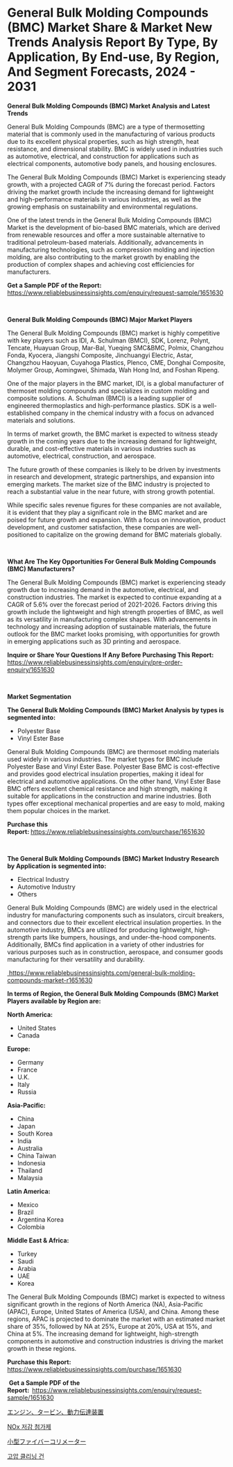 <p><h1>General Bulk Molding Compounds (BMC) Market Share & Market New Trends Analysis Report By Type, By Application, By End-use, By Region, And Segment Forecasts, 2024 - 2031</h1></p><p><strong>General Bulk Molding Compounds (BMC) Market Analysis and Latest Trends</strong></p>
<p><p>General Bulk Molding Compounds (BMC) are a type of thermosetting material that is commonly used in the manufacturing of various products due to its excellent physical properties, such as high strength, heat resistance, and dimensional stability. BMC is widely used in industries such as automotive, electrical, and construction for applications such as electrical components, automotive body panels, and housing enclosures.</p><p>The General Bulk Molding Compounds (BMC) Market is experiencing steady growth, with a projected CAGR of 7% during the forecast period. Factors driving the market growth include the increasing demand for lightweight and high-performance materials in various industries, as well as the growing emphasis on sustainability and environmental regulations. </p><p>One of the latest trends in the General Bulk Molding Compounds (BMC) Market is the development of bio-based BMC materials, which are derived from renewable resources and offer a more sustainable alternative to traditional petroleum-based materials. Additionally, advancements in manufacturing technologies, such as compression molding and injection molding, are also contributing to the market growth by enabling the production of complex shapes and achieving cost efficiencies for manufacturers.</p></p>
<p><strong>Get a Sample PDF of the Report:&nbsp;</strong> <a href="https://www.reliablebusinessinsights.com/enquiry/request-sample/1651630">https://www.reliablebusinessinsights.com/enquiry/request-sample/1651630</a></p>
<p>&nbsp;</p>
<p><strong>General Bulk Molding Compounds (BMC) Major Market Players</strong></p>
<p><p>The General Bulk Molding Compounds (BMC) market is highly competitive with key players such as IDI, A. Schulman (BMCI), SDK, Lorenz, Polynt, Tencate, Huayuan Group, Mar-Bal, Yueqing SMC&BMC, Polmix, Changzhou Fonda, Kyocera, Jiangshi Composite, Jinchuangyi Electric, Astar, Changzhou Haoyuan, Cuyahoga Plastics, Plenco, CME, Donghai Composite, Molymer Group, Aomingwei, Shimada, Wah Hong Ind, and Foshan Ripeng.</p><p>One of the major players in the BMC market, IDI, is a global manufacturer of thermoset molding compounds and specializes in custom molding and composite solutions. A. Schulman (BMCI) is a leading supplier of engineered thermoplastics and high-performance plastics. SDK is a well-established company in the chemical industry with a focus on advanced materials and solutions.</p><p>In terms of market growth, the BMC market is expected to witness steady growth in the coming years due to the increasing demand for lightweight, durable, and cost-effective materials in various industries such as automotive, electrical, construction, and aerospace.</p><p>The future growth of these companies is likely to be driven by investments in research and development, strategic partnerships, and expansion into emerging markets. The market size of the BMC industry is projected to reach a substantial value in the near future, with strong growth potential.</p><p>While specific sales revenue figures for these companies are not available, it is evident that they play a significant role in the BMC market and are poised for future growth and expansion. With a focus on innovation, product development, and customer satisfaction, these companies are well-positioned to capitalize on the growing demand for BMC materials globally.</p></p>
<p>&nbsp;</p>
<p><strong>What Are The Key Opportunities For General Bulk Molding Compounds (BMC) Manufacturers?</strong></p>
<p><p>The General Bulk Molding Compounds (BMC) market is experiencing steady growth due to increasing demand in the automotive, electrical, and construction industries. The market is expected to continue expanding at a CAGR of 5.6% over the forecast period of 2021-2026. Factors driving this growth include the lightweight and high strength properties of BMC, as well as its versatility in manufacturing complex shapes. With advancements in technology and increasing adoption of sustainable materials, the future outlook for the BMC market looks promising, with opportunities for growth in emerging applications such as 3D printing and aerospace.</p></p>
<p><strong>Inquire or Share Your Questions If Any Before Purchasing This Report:</strong> <a href="https://www.reliablebusinessinsights.com/enquiry/pre-order-enquiry/1651630">https://www.reliablebusinessinsights.com/enquiry/pre-order-enquiry/1651630</a></p>
<p>&nbsp;</p>
<p><strong>Market Segmentation</strong></p>
<p><strong>The General Bulk Molding Compounds (BMC) Market Analysis by types is segmented into:</strong></p>
<p><ul><li>Polyester Base</li><li>Vinyl Ester Base</li></ul></p>
<p><p>General Bulk Molding Compounds (BMC) are thermoset molding materials used widely in various industries. The market types for BMC include Polyester Base and Vinyl Ester Base. Polyester Base BMC is cost-effective and provides good electrical insulation properties, making it ideal for electrical and automotive applications. On the other hand, Vinyl Ester Base BMC offers excellent chemical resistance and high strength, making it suitable for applications in the construction and marine industries. Both types offer exceptional mechanical properties and are easy to mold, making them popular choices in the market.</p></p>
<p><strong>Purchase this Report:&nbsp;</strong><a href="https://www.reliablebusinessinsights.com/purchase/1651630">https://www.reliablebusinessinsights.com/purchase/1651630</a></p>
<p>&nbsp;</p>
<p><strong>The General Bulk Molding Compounds (BMC) Market Industry Research by Application is segmented into:</strong></p>
<p><ul><li>Electrical Industry</li><li>Automotive Industry</li><li>Others</li></ul></p>
<p><p>General Bulk Molding Compounds (BMC) are widely used in the electrical industry for manufacturing components such as insulators, circuit breakers, and connectors due to their excellent electrical insulation properties. In the automotive industry, BMCs are utilized for producing lightweight, high-strength parts like bumpers, housings, and under-the-hood components. Additionally, BMCs find application in a variety of other industries for various purposes such as in construction, aerospace, and consumer goods manufacturing for their versatility and durability.</p></p>
<p><a href="https://www.reliablebusinessinsights.com/general-bulk-molding-compounds-market-r1651630">&nbsp;https://www.reliablebusinessinsights.com/general-bulk-molding-compounds-market-r1651630</a></p>
<p><strong>In terms of Region, the General Bulk Molding Compounds (BMC) Market Players available by Region are:</strong></p>
<p>
    <p> <strong> North America: </strong>
        <ul>
            <li>United States</li>
            <li>Canada</li>
        </ul>
        </p> 
    <p> <strong> Europe: </strong>
        <ul>
            <li>Germany</li>
            <li>France</li>
            <li>U.K.</li>
            <li>Italy</li>
            <li>Russia</li>
        </ul>
        </p> 
    <p> <strong> Asia-Pacific: </strong>
        <ul>
            <li>China</li>
            <li>Japan</li>
            <li>South Korea</li>
            <li>India</li>
            <li>Australia</li>
            <li>China Taiwan</li>
            <li>Indonesia</li>
            <li>Thailand</li>
            <li>Malaysia</li>
        </ul>
        </p> 
    <p> <strong> Latin America: </strong>
        <ul>
            <li>Mexico</li>
            <li>Brazil</li>
            <li>Argentina Korea</li>
            <li>Colombia</li>
        </ul>
        </p> 
    <p> <strong> Middle East & Africa: </strong>
        <ul>
            <li>Turkey</li>
            <li>Saudi</li>
            <li>Arabia</li>
            <li>UAE</li>
            <li>Korea</li>
        </ul>
    </p>
    </p>
<p><p>The General Bulk Molding Compounds (BMC) market is expected to witness significant growth in the regions of North America (NA), Asia-Pacific (APAC), Europe, United States of America (USA), and China. Among these regions, APAC is projected to dominate the market with an estimated market share of 35%, followed by NA at 25%, Europe at 20%, USA at 15%, and China at 5%. The increasing demand for lightweight, high-strength components in automotive and construction industries is driving the market growth in these regions.</p></p>
<p><strong>Purchase this Report: </strong><a href="https://www.reliablebusinessinsights.com/purchase/1651630">https://www.reliablebusinessinsights.com/purchase/1651630</a></p>
<p>&nbsp;<strong>Get a Sample PDF of the Report:&nbsp;&nbsp;</strong><a href="https://www.reliablebusinessinsights.com/enquiry/request-sample/1651630">https://www.reliablebusinessinsights.com/enquiry/request-sample/1651630</a></p>
<p><strong></strong></p>
<p><p><a href="https://medium.com/@lawrencewatkins654/%E3%82%A8%E3%83%B3%E3%82%B8%E3%83%B3-%E3%82%BF%E3%83%BC%E3%83%93%E3%83%B3-%E3%81%8A%E3%82%88%E3%81%B3%E5%8B%95%E5%8A%9B%E4%BC%9D%E9%81%94%E8%A3%85%E7%BD%AE%E5%B8%82%E5%A0%B4-%E5%B8%82%E5%A0%B4%E3%81%AEcagr-%E5%B8%82%E5%A0%B4%E3%83%88%E3%83%AC%E3%83%B3%E3%83%89-%E3%81%8A%E3%82%88%E3%81%B3%E6%88%90%E9%95%B7%E6%88%A6%E7%95%A5%E3%81%AB%E9%96%A2%E3%81%99%E3%82%8B%E8%A6%8B%E8%A7%A3-ad49b745c7f2">エンジン、タービン、動力伝達装置</a></p><p><a href="https://medium.com/@jenniferstanley2022/nox-%EA%B0%90%EC%86%8C-%EC%B2%A8%EA%B0%80%EC%A0%9C-%EC%8B%9C%EC%9E%A5-%EA%B7%9C%EB%AA%A8-%EB%B0%8F-%EC%8B%9C%EC%9E%A5-%EB%8F%99%ED%96%A5-%EC%A0%84%EC%B2%B4-%EC%82%B0%EC%97%85-%EA%B0%9C%EC%9A%94-2024%EB%85%84%EB%B6%80%ED%84%B0-2031%EB%85%84%EA%B9%8C%EC%A7%80-38fb2e5ac903">NOx 저감 첨가제</a></p><p><a href="https://medium.com/@alfaro.etbn_52903/%E5%B0%8F%E3%81%95%E3%81%AA%E3%83%95%E3%82%A1%E3%82%A4%E3%83%90%E3%82%B3%E3%83%AA%E3%83%A1%E3%83%BC%E3%82%BF%E5%B8%82%E5%A0%B4%E3%83%AC%E3%83%9D%E3%83%BC%E3%83%88%E3%81%AF-%E3%81%93%E3%81%AE%E5%B8%82%E5%A0%B4%E3%81%AE%E6%9C%80%E6%96%B0%E3%83%88%E3%83%AC%E3%83%B3%E3%83%89%E3%81%A8%E6%88%90%E9%95%B7%E6%A9%9F%E4%BC%9A%E3%82%92%E6%98%8E%E3%82%89%E3%81%8B%E3%81%AB%E3%81%97%E3%81%BE%E3%81%99-752010ef0cb5">小型ファイバーコリメーター</a></p><p><a href="https://medium.com/@justonblock/%EA%B3%A0%EC%95%95%EC%84%B8%EC%B2%99%EA%B1%B4-%EC%8B%9C%EC%9E%A5-%EB%B3%B4%EA%B3%A0%EC%84%9C%EB%8A%94-%EC%9D%B4-%EC%8B%9C%EC%9E%A5%EC%9D%98-%EC%B5%9C%EC%8B%A0-%ED%8A%B8%EB%A0%8C%EB%93%9C%EC%99%80-%EC%84%B1%EC%9E%A5-%EA%B8%B0%ED%9A%8C%EB%A5%BC-%EB%B3%B4%EC%97%AC%EC%A4%8D%EB%8B%88%EB%8B%A4-c9098759f9d4">고압 클리닝 건</a></p></p>